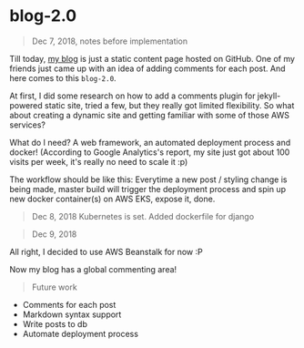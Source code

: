 # blog-2.0
> Dec 7, 2018, notes before implementation

Till today, [my blog](https://yachenlin.com/) is just a static content page hosted on GitHub. One of my friends just came up with an idea of adding comments for each post. And here comes to this `blog-2.0`.

At first, I did some research on how to add a comments plugin for jekyll-powered static site, tried a few, but they really got limited flexibility. So what about creating a dynamic site and getting familiar with some of those AWS services?

What do I need? A web framework, an automated deployment process and docker! (According to Google Analytics's report, my site just got about 100 visits per week, it's really no need to scale it :p)

The workflow should be like this:
Everytime a new post / styling change is being made, master build will trigger the deployment process and spin up new docker container(s) on AWS EKS, expose it, done.

> Dec 8, 2018
Kubernetes is set.
Added dockerfile for django

> Dec 9, 2018

All right, I decided to use AWS Beanstalk for now :P

Now my blog has a global commenting area!

> Future work
+ Comments for each post
+ Markdown syntax support
+ Write posts to db
+ Automate deployment process

